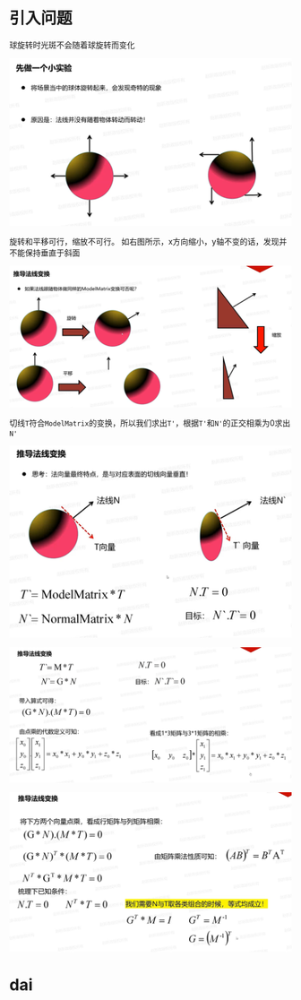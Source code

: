 # 引入问题
球旋转时光斑不会随着球旋转而变化

![输入图片说明](/imgs/2024-11-23/AnNMDU5afZipWxS0.png)

旋转和平移可行，缩放不可行。
如右图所示，x方向缩小，y轴不变的话，发现并不能保持垂直于斜面

![输入图片说明](/imgs/2024-11-23/k3yAxraRymoi7j8b.png)

切线`T`符合`ModelMatrix`的变换，所以我们求出`T'`，根据`T'`和`N'`的正交相乘为0求出`N'`

![输入图片说明](/imgs/2024-11-23/tMyqIWxrgH9xqc53.png)

![输入图片说明](/imgs/2024-11-23/6WU1rjBjvMgYDC1B.png)

![输入图片说明](/imgs/2024-11-23/bMcOIsmOHnTWB0uS.png)

# dai
<!--stackedit_data:
eyJoaXN0b3J5IjpbLTEyMTIyNjg5NjEsLTE5NDA3MDYyNjIsMj
cwODczOTUyXX0=
-->